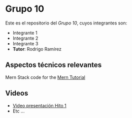# Grupo 10
Este es el repositorio del *Grupo 10*, cuyos integrantes son:
* Integrante 1
* Integrante 2
* Integrante 3
* **Tutor**: Rodrigo Ramírez


## Aspectos técnicos relevantes
Mern Stack code for the [Mern Tutorial](https://www.mongodb.com/languages/mern-stack-tutorial)

## Videos
* [Video presentación Hito 1](https://www.youtube.com/)
* Etc ...
